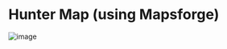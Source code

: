 # Hunter Map (using Mapsforge)

![image](https://user-images.githubusercontent.com/10707883/196455640-f6b38418-cc82-49d4-ba71-8dd2b980b7e2.png)



